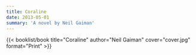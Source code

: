 ```yaml
---
title: Coraline
date: 2013-05-01
summary: 'A novel by Neil Gaiman'
---
```


{{< booklist/book
title="Coraline"
author="Neil Gaiman"
cover="cover.jpg"
format="Print" >}}
